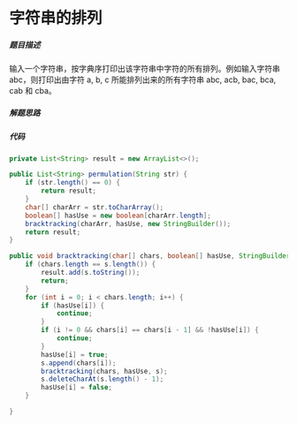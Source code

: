 字符串的排列
====


##### 题目描述   
输入一个字符串，按字典序打印出该字符串中字符的所有排列。例如输入字符串 abc，则打印出由字符 a, b, c 所能排列出来的所有字符串 abc, acb, bac, bca, cab 和 cba。

##### 解题思路


##### 代码
```java
private List<String> result = new ArrayList<>();

public List<String> permulation(String str) {
    if (str.length() == 0) {
        return result;
    }
    char[] charArr = str.toCharArray();
    boolean[] hasUse = new boolean[charArr.length];
    bracktracking(charArr, hasUse, new StringBuilder());
    return result;
}

public void bracktracking(char[] chars, boolean[] hasUse, StringBuilder s) {
    if (chars.length == s.length()) {
        result.add(s.toString());
        return;
    }
    for (int i = 0; i < chars.length; i++) {
        if (hasUse[i]) {
            continue;
        }
        if (i != 0 && chars[i] == chars[i - 1] && !hasUse[i]) {
            continue;
        }
        hasUse[i] = true;
        s.append(chars[i]);
        bracktracking(chars, hasUse, s);
        s.deleteCharAt(s.length() - 1);
        hasUse[i] = false;
    }

}
```